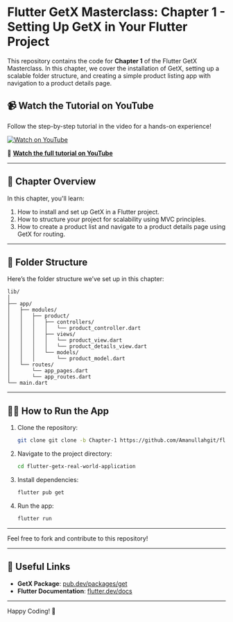 # Flutter GetX Masterclass: Chapter 1 - Setting Up GetX in Your Flutter Project

This repository contains the code for **Chapter 1** of the Flutter GetX Masterclass. In this chapter, we cover the installation of GetX, setting up a scalable folder structure, and creating a simple product listing app with navigation to a product details page.

## 📹 Watch the Tutorial on YouTube

Follow the step-by-step tutorial in the video for a hands-on experience!

[![Watch on YouTube](https://img.youtube.com/vi/X7EjiQEmrBI/0.jpg)](https://www.youtube.com/watch?v=X7EjiQEmrBI?t=36s)

🔗 **[Watch the full tutorial on YouTube](https://www.youtube.com/watch?v=X7EjiQEmrBI)**

---

## 📝 Chapter Overview

In this chapter, you'll learn:
1. How to install and set up GetX in a Flutter project.
2. How to structure your project for scalability using MVC principles.
3. How to create a product list and navigate to a product details page using GetX for routing.

---

## 📂 Folder Structure

Here’s the folder structure we’ve set up in this chapter:

```
lib/
│
├── app/
│   ├── modules/
│   │   ├── product/
│   │   │   ├── controllers/
│   │   │   │   └── product_controller.dart
│   │   │   ├── views/
│   │   │   │   └── product_view.dart
│   │   │   │   └── product_details_view.dart
│   │   │   └── models/
│   │   │       └── product_model.dart
│   └── routes/
│       └── app_pages.dart
│       └── app_routes.dart
└── main.dart
```

---

## 🧑‍💻 How to Run the App

1. Clone the repository:
    ```bash
    git clone git clone -b Chapter-1 https://github.com/Amanullahgit/flutter-getx-real-world-application.git
    ```
2. Navigate to the project directory:
    ```bash
    cd flutter-getx-real-world-application
    ```
3. Install dependencies:
    ```bash
    flutter pub get
    ```
4. Run the app:
    ```bash
    flutter run
    ```

---

Feel free to fork and contribute to this repository!

---

## 🔗 Useful Links

- **GetX Package**: [pub.dev/packages/get](https://pub.dev/packages/get)
- **Flutter Documentation**: [flutter.dev/docs](https://flutter.dev/docs)

---

Happy Coding! 🎉
